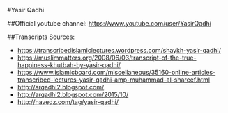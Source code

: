 #Yasir Qadhi

##Official youtube channel: https://www.youtube.com/user/YasirQadhi

##Transcripts Sources:

* https://transcribedislamiclectures.wordpress.com/shaykh-yasir-qadhi/
* https://muslimmatters.org/2008/06/03/transcript-of-the-true-happiness-khutbah-by-yasir-qadhi/
* https://www.islamicboard.com/miscellaneous/35160-online-articles-transcribed-lectures-yasir-qadhi-amp-muhammad-al-shareef.html
* http://arqadhi2.blogspot.com/
* http://arqadhi2.blogspot.com/2015/10/
* http://navedz.com/tag/yasir-qadhi/